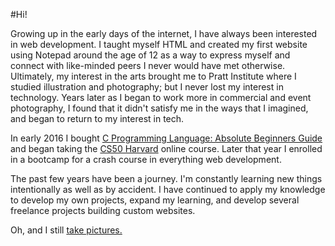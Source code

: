 #Hi!


Growing up in the early days of the internet, I have always been interested in web development. I taught myself HTML and created my first website using Notepad around the age of 12 as a way to express myself and connect with like-minded peers I never would have met otherwise. Ultimately, my interest in the arts brought me to Pratt Institute where I studied illustration and photography; but I never lost my interest in technology. Years later as I began to work more in commercial and event photography, I found that it didn't satisfy me in the ways that I imagined, and began to return to my interest in tech.

In early 2016 I bought [C Programming Language: Absolute Beginners Guide](https://www.informit.com/store/c-programming-absolute-beginners-guide-9780789751980) and began taking the [CS50 Harvard](https://online-learning.harvard.edu/course/cs50-introduction-computer-science) online course. Later that year I enrolled in a bootcamp for a crash course in everything web development.

The past few years have been a journey. I'm constantly learning new things intentionally as well as by accident. I have continued to apply my knowledge to develop my own projects, expand my learning, and develop several freelance projects building custom websites.

Oh, and I still [take pictures.](http://www.leslielaurenb.com)

